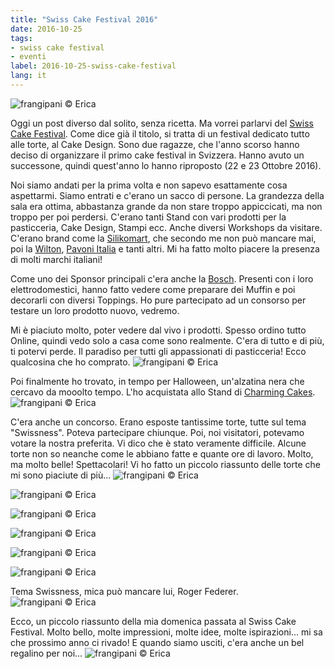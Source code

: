 ```yaml
---
title: "Swiss Cake Festival 2016"
date: 2016-10-25
tags:
- swiss cake festival
- eventi
label: 2016-10-25-swiss-cake-festival
lang: it
---
```

![](header.jpg "frangipani © Erica")

Oggi un post diverso dal solito, senza ricetta. Ma vorrei parlarvi del <a href="http://swisscakefestival.ch" target="_blank">Swiss Cake Festival</a>. Come dice già il titolo, si tratta di un festival dedicato tutto alle torte, al Cake Design. Sono due ragazze, che l'anno scorso hanno deciso di organizzare il primo cake festival in Svizzera. Hanno avuto un successone, quindi quest'anno lo hanno riproposto (22 e 23 Ottobre 2016).

Noi siamo andati per la prima volta e non sapevo esattamente cosa aspettarmi. Siamo entrati e c'erano un sacco di persone. La grandezza della sala era ottima, abbastanza grande da non stare troppo appiccicati, ma non troppo per poi perdersi. C'erano tanti Stand con vari prodotti per la pasticceria, Cake Design, Stampi ecc. Anche diversi Workshops da visitare. C'erano brand come la <a href="http://www.silikomart.com" target="_blank">Silikomart</a>, che secondo me non può mancare mai, poi la <a href="http://www.wilton.com" target="_blank">Wilton</a>, <a href="http://www.pavonitalia.it/gestore.php?var0=ita&var1=prodotti" target="_blank">Pavoni Italia</a> e tanti altri. Mi ha fatto molto piacere la presenza di molti marchi italiani!

Come uno dei Sponsor principali c'era anche la <a href="http://www.bosch-home.com/ch/de/produkte.html" target="_blank">Bosch</a>. Presenti con i loro elettrodomestici, hanno fatto vedere come preparare dei Muffin e poi decorarli con diversi Toppings. Ho pure partecipato ad un consorso per testare un loro prodotto nuovo, vedremo.

Mi è piaciuto molto, poter vedere dal vivo i prodotti. Spesso ordino tutto Online, quindi vedo solo a casa come sono realmente. C'era di tutto e di più, ti potervi perde. Il paradiso per tutti gli appassionati di pasticceria! Ecco qualcosina che ho comprato.
![](compere.jpg "frangipani © Erica")

Poi finalmente ho trovato, in tempo per Halloween, un'alzatina nera che cercavo da mooolto tempo. L'ho acquistata allo Stand di <a href="http://charmingcakes.ch" target="_blank">Charming Cakes</a>.
![](alzatina.jpg "frangipani © Erica")

C'era anche un concorso. Erano esposte tantissime torte, tutte sul tema "Swissness". Poteva partecipare chiunque. Poi, noi visitatori, potevamo votare la nostra preferita. Vi dico che è stato veramente difficile. Alcune torte non so neanche come le abbiano fatte e quante ore di lavoro. Molto, ma molto belle! Spettacolari! Vi ho fatto un piccolo riassunto delle torte che mi sono piaciute di più...
![](animali.jpg "frangipani © Erica")

![](divertenti.jpg "frangipani © Erica")

![](rosabianco.jpg "frangipani © Erica")

![](rossobianco.jpg "frangipani © Erica")

![](tortenuziali.jpg "frangipani © Erica")

![](vecchietto.jpg "frangipani © Erica")

Tema Swissness, mica può mancare lui, Roger Federer.
![](rogerfederer.jpg "frangipani © Erica")

Ecco, un piccolo riassunto della mia domenica passata al Swiss Cake Festival. Molto bello, molte impressioni, molte idee, molte ispirazioni... mi sa che prossimo anno ci rivado! E quando siamo usciti, c'era anche un bel regalino per noi...
![](regalo.jpg "frangipani © Erica")
